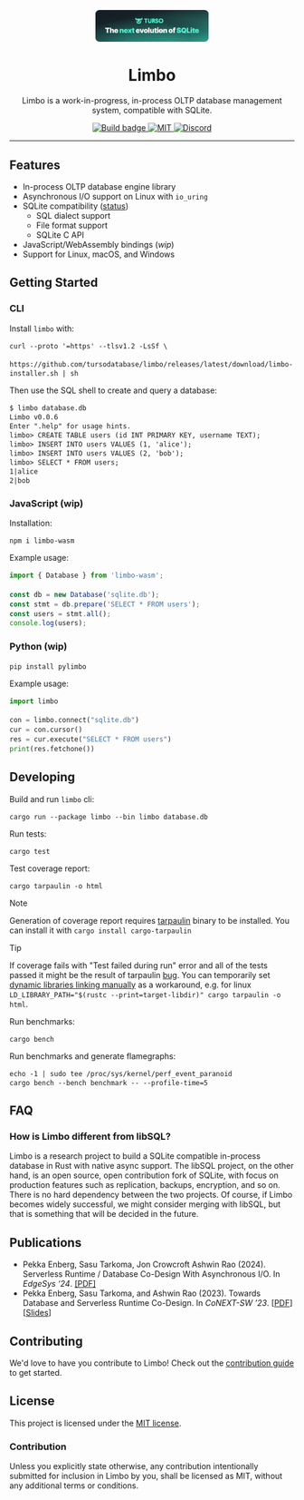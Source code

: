 <p align="center">
  <img src="limbo.png" alt="Limbo" width="200"/>
  <h1 align="center">Limbo</h1>
</p>

<p align="center">
  Limbo is a work-in-progress, in-process OLTP database management system, compatible with SQLite.
</p>

<p align="center">
  <a href="https://github.com/tursodatabase/limbo/actions">
    <img src="https://github.com/tursodatabase/limbo/actions/workflows/rust.yml/badge.svg" alt="Build badge">
  </a>
  <a href="https://github.com/tursodatabase/limbo/blob/main/LICENSE.md">
    <img src="https://img.shields.io/badge/license-MIT-blue" alt="MIT" title="MIT License" />
  </a>
  <a href="https://discord.gg/jgjmyYgHwB">
    <img src="https://img.shields.io/discord/1258658826257961020" alt="Discord" title="Discord" />
  </a>
  

</p>

---

## Features

* In-process OLTP database engine library
* Asynchronous I/O support on Linux with `io_uring`
* SQLite compatibility ([status](COMPAT.md))
  * SQL dialect support
  * File format support
  * SQLite C API
* JavaScript/WebAssembly bindings (_wip_)
* Support for Linux, macOS, and Windows

## Getting Started

### CLI

Install `limbo` with:

```shell 
curl --proto '=https' --tlsv1.2 -LsSf \
  https://github.com/tursodatabase/limbo/releases/latest/download/limbo-installer.sh | sh
```

Then use the SQL shell to create and query a database:

```console
$ limbo database.db
Limbo v0.0.6
Enter ".help" for usage hints.
limbo> CREATE TABLE users (id INT PRIMARY KEY, username TEXT);
limbo> INSERT INTO users VALUES (1, 'alice');
limbo> INSERT INTO users VALUES (2, 'bob');
limbo> SELECT * FROM users;
1|alice
2|bob
```

### JavaScript (wip)

Installation:

```console
npm i limbo-wasm
```

Example usage:

```js
import { Database } from 'limbo-wasm';

const db = new Database('sqlite.db');
const stmt = db.prepare('SELECT * FROM users');
const users = stmt.all();
console.log(users);
```

### Python (wip)

```console
pip install pylimbo
```

Example usage:

```python
import limbo

con = limbo.connect("sqlite.db")
cur = con.cursor()
res = cur.execute("SELECT * FROM users")
print(res.fetchone())
```

## Developing

Build and run `limbo` cli: 

```shell 
cargo run --package limbo --bin limbo database.db
```

Run tests:

```console
cargo test
```

Test coverage report:

```
cargo tarpaulin -o html
```

> [!NOTE]
> Generation of coverage report requires [tarpaulin](https://github.com/xd009642/tarpaulin) binary to be installed.
> You can install it with `cargo install cargo-tarpaulin`

[//]: # (TODO remove the below tip when the bug is solved)

> [!TIP]
> If coverage fails with "Test failed during run" error and all of the tests passed it might be the result of tarpaulin [bug](https://github.com/xd009642/tarpaulin/issues/1642). You can temporarily set [dynamic libraries linking manually](https://doc.rust-lang.org/cargo/reference/environment-variables.html#dynamic-library-paths) as a workaround, e.g. for linux  `LD_LIBRARY_PATH="$(rustc --print=target-libdir)" cargo tarpaulin -o html`.

Run benchmarks:

```console
cargo bench
```

Run benchmarks and generate flamegraphs:

```console
echo -1 | sudo tee /proc/sys/kernel/perf_event_paranoid
cargo bench --bench benchmark -- --profile-time=5
```

## FAQ

### How is Limbo different from libSQL?

Limbo is a research project to build a SQLite compatible in-process database in Rust with native async support. The libSQL project, on the other hand, is an open source, open contribution fork of SQLite, with focus on production features such as replication, backups, encryption, and so on. There is no hard dependency between the two projects. Of course, if Limbo becomes widely successful, we might consider merging with libSQL, but that is something that will be decided in the future.

## Publications

* Pekka Enberg, Sasu Tarkoma, Jon Crowcroft Ashwin Rao (2024). Serverless Runtime / Database Co-Design With Asynchronous I/O. In _EdgeSys ‘24_. [[PDF]](https://penberg.org/papers/penberg-edgesys24.pdf)
* Pekka Enberg, Sasu Tarkoma, and Ashwin Rao (2023). Towards Database and Serverless Runtime Co-Design. In _CoNEXT-SW ’23_. [[PDF](https://penberg.org/papers/penberg-conext-sw-23.pdf)] [[Slides](https://penberg.org/papers/penberg-conext-sw-23-slides.pdf)]

## Contributing

We'd love to have you contribute to Limbo! Check out the [contribution guide] to get started.

## License

This project is licensed under the [MIT license].

### Contribution

Unless you explicitly state otherwise, any contribution intentionally submitted
for inclusion in Limbo by you, shall be licensed as MIT, without any additional
terms or conditions.

[contribution guide]: https://github.com/tursodatabase/limbo/blob/main/CONTRIBUTING.md
[MIT license]: https://github.com/tursodatabase/limbo/blob/main/LICENSE.md
